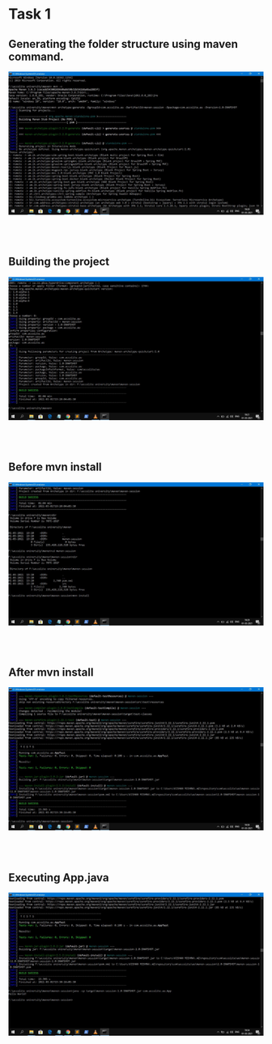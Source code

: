# Task 1

## Generating the folder structure using maven command. 
![](https://github.com/KishanMishra-SAU/SAU-Feb-Batch-2/blob/main/Maven%20-%20Afternoon/Task1/Output%20Screenshots/Generate%20Folder%20Command.JPG)

<br>
<br>

## Building the project
![](https://github.com/KishanMishra-SAU/SAU-Feb-Batch-2/blob/main/Maven%20-%20Afternoon/Task1/Output%20Screenshots/build%20Success.JPG)

<br>
<br>

## Before mvn install 
![](https://github.com/KishanMishra-SAU/SAU-Feb-Batch-2/blob/main/Maven%20-%20Afternoon/Task1/Output%20Screenshots/before%20mvn%20install.JPG)


<br>
<br>

## After mvn install
![](https://github.com/KishanMishra-SAU/SAU-Feb-Batch-2/blob/main/Maven%20-%20Afternoon/Task1/Output%20Screenshots/mvn%20install%20success.JPG)

<br>
<br>

## Executing App.java
![](https://github.com/KishanMishra-SAU/SAU-Feb-Batch-2/blob/main/Maven%20-%20Afternoon/Task1/Output%20Screenshots/Execute%20App_java.jpg)
